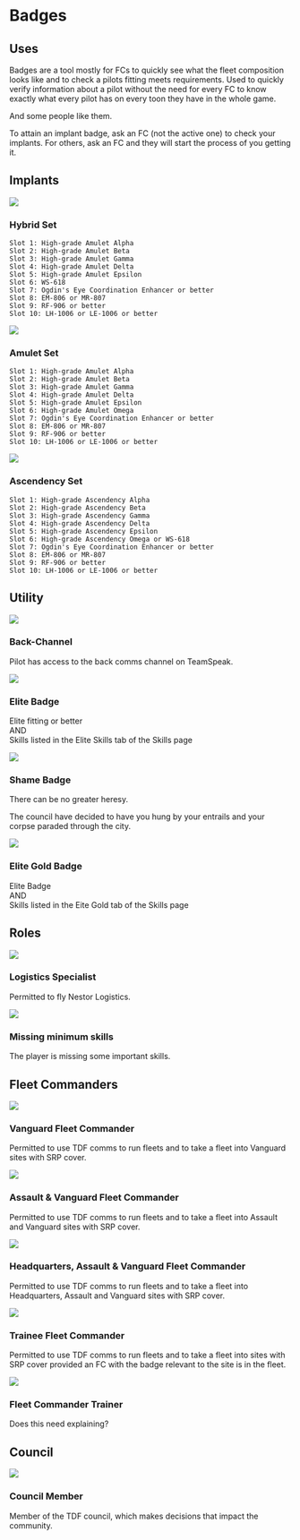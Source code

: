 # Badges

## Uses

Badges are a tool mostly for FCs to quickly see what the fleet composition looks like and to check a pilots fitting meets requirements. Used to quickly verify information about a pilot without the need for every FC to know exactly what every pilot has on every toon they have in the whole game.

And some people like them.

To attain an implant badge, ask an FC (not the active one) to check your implants. For others, ask an FC and they will start the process of you getting it.

## Implants

![](h.png)

### Hybrid Set

    Slot 1: High-grade Amulet Alpha
    Slot 2: High-grade Amulet Beta
    Slot 3: High-grade Amulet Gamma
    Slot 4: High-grade Amulet Delta
    Slot 5: High-grade Amulet Epsilon
    Slot 6: WS-618
    Slot 7: Ogdin's Eye Coordination Enhancer or better
    Slot 8: EM-806 or MR-807
    Slot 9: RF-906 or better
    Slot 10: LH-1006 or LE-1006 or better

![](a.png)

### Amulet Set

    Slot 1: High-grade Amulet Alpha
    Slot 2: High-grade Amulet Beta
    Slot 3: High-grade Amulet Gamma
    Slot 4: High-grade Amulet Delta
    Slot 5: High-grade Amulet Epsilon
    Slot 6: High-grade Amulet Omega
    Slot 7: Ogdin's Eye Coordination Enhancer or better
    Slot 8: EM-806 or MR-807
    Slot 9: RF-906 or better
    Slot 10: LH-1006 or LE-1006 or better

![](w.png)

### Ascendency Set

    Slot 1: High-grade Ascendency Alpha
    Slot 2: High-grade Ascendency Beta
    Slot 3: High-grade Ascendency Gamma
    Slot 4: High-grade Ascendency Delta
    Slot 5: High-grade Ascendency Epsilon
    Slot 6: High-grade Ascendency Omega or WS-618
    Slot 7: Ogdin's Eye Coordination Enhancer or better
    Slot 8: EM-806 or MR-807
    Slot 9: RF-906 or better
    Slot 10: LH-1006 or LE-1006 or better

## Utility

![](b.png)

### Back-Channel

Pilot has access to the back comms channel on TeamSpeak.

![](e.png)

### Elite Badge

Elite fitting or better  
AND  
Skills listed in the Elite Skills tab of the Skills page

![](shame.png)

### Shame Badge

There can be no greater heresy.

The council have decided to have you hung by your entrails and your corpse paraded through the city.

![](egold.png)

### Elite Gold Badge

Elite Badge  
AND  
Skills listed in the Eite Gold tab of the Skills page

## Roles

![](l.png)

### Logistics Specialist

Permitted to fly Nestor Logistics.

![](alpha.png)

### Missing minimum skills

The player is missing some important skills.

## Fleet Commanders

![](vg.png)

### Vanguard Fleet Commander

Permitted to use TDF comms to run fleets and to take a fleet into Vanguard sites with SRP cover.

![](as.png)

### Assault & Vanguard Fleet Commander

Permitted to use TDF comms to run fleets and to take a fleet into Assault and Vanguard sites with SRP cover.

![](hq.png)

### Headquarters, Assault & Vanguard Fleet Commander

Permitted to use TDF comms to run fleets and to take a fleet into Headquarters, Assault and Vanguard sites with SRP cover.

![](trainee.png)

### Trainee Fleet Commander

Permitted to use TDF comms to run fleets and to take a fleet into sites with SRP cover provided an FC with the badge relevant to the site is in the fleet.

![](trainer.png)

### Fleet Commander Trainer

Does this need explaining?

## Council

![](c.png)

### Council Member

Member of the TDF council, which makes decisions that impact the community.
